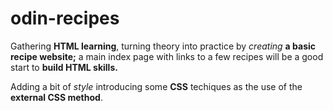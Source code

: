 # odin-recipes

Gathering **HTML learning**, turning theory into practice by *creating* **a basic recipe website;** a main index page with links to a few recipes will be a good start to **build HTML skills.**

Adding a bit of *style* introducing some **CSS** techiques as the use of the **external CSS method**.

